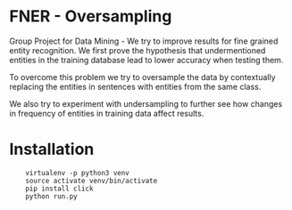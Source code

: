 # FNER - Oversampling

Group Project for Data Mining - 
We try to improve results for fine grained entity recognition. We first prove the hypothesis that 
undermentioned entities in the training database lead to lower accuracy when testing them.

To overcome this problem we try to oversample the data by contextually replacing the entities in sentences with entities from the same class.

We also try to experiment with undersampling to further see how changes in frequency of entities in training data affect results.

# Installation
        virtualenv -p python3 venv
        source activate venv/bin/activate
        pip install click
        python run.py